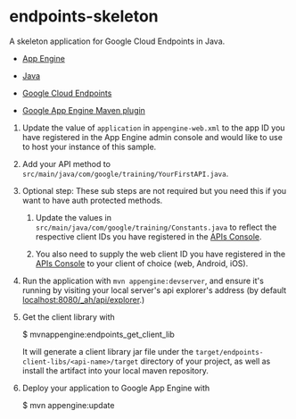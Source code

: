 endpoints-skeleton
==================

A skeleton application for Google Cloud Endpoints in Java.

- [App Engine][1]

- [Java][2]

- [Google Cloud Endpoints][3]
- [Google App Engine Maven plugin][4]


1. Update the value of `application` in `appengine-web.xml` to the app
   ID you have registered in the App Engine admin console and would
   like to use to host your instance of this sample.

1. Add your API method to `src/main/java/com/google/training/YourFirstAPI.java`.

1. Optional step: These sub steps are not required but you need this
   if you want to have auth protected methods.

    1. Update the values in `src/main/java/com/google/training/Constants.java`
       to reflect the respective client IDs you have registered in the
       [APIs Console][6]. 

    1. You also need to supply the web client ID you have registered
       in the [APIs Console][4] to your client of choice (web, Android,
       iOS).

1. Run the application with `mvn appengine:devserver`, and ensure it's
   running by visiting your local server's api explorer's address (by
   default [localhost:8080/_ah/api/explorer][5].)

1. Get the client library with

   $ mvnappengine:endpoints_get_client_lib

   It will generate a client library jar file under the
   `target/endpoints-client-libs/<api-name>/target` directory of your
   project, as well as install the artifact into your local maven
   repository.

1. Deploy your application to Google App Engine with

   $ mvn appengine:update

[1]: https://developers.google.com/appengine
[2]: http://java.com/en/
[3]: https://developers.google.com/appengine/docs/java/endpoints/
[4]: https://developers.google.com/appengine/docs/java/tools/maven
[5]: https://localhost:8080/_ah/api/explorer
[6]: https://console.developers.google.com/
